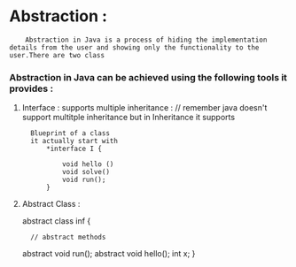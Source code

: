 # Abstraction : 
        Abstraction in Java is a process of hiding the implementation details from the user and showing only the functionality to the user.There are two class 
  
   ### Abstraction in Java can be achieved using the following tools it provides :
 
   1. Interface  : 
            supports multiple inheritance : 
            // remember java doesn't support multitple inheritance but in Inheritance it supports 

            Blueprint of a class 
            it actually start with 
                *interface I {

                    void hello ()  
                    void solve()
                    void run();
                }

   2. Abstract Class : 


        abstract class inf {

            // abstract methods
        abstract void run();
        abstract void hello();
        int x;
        }